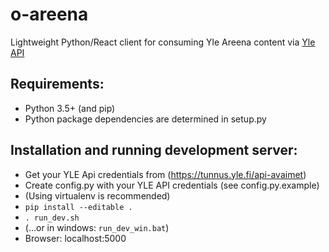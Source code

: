 # o-areena
Lightweight Python/React client for consuming Yle Areena content via [Yle API](http://developer.yle.fi)

## Requirements:
- Python 3.5+ (and pip)
- Python package dependencies are determined in setup.py

## Installation and running development server:
- Get your YLE Api credentials from (https://tunnus.yle.fi/api-avaimet)
- Create config.py with your YLE API credentials (see config.py.example)
- (Using virtualenv is recommended)
- `pip install --editable .`
- `. run_dev.sh` 
- (...or in windows: `run_dev_win.bat`)
- Browser: localhost:5000
